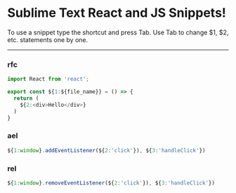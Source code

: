 # Sublime Text React and JS Snippets!

To use a snippet type the shortcut and press Tab.
Use Tab to change $1, $2, etc. statements one by one.

---

### rfc

```js
import React from 'react';

export const ${1:${file_name}} = () => {
  return (
    ${2:<div>Hello</div>}
  )
}
```

### ael

```js
${1:window}.addEventListener(${2:'click'}), ${3:'handleClick'})
```

### rel

```js
${1:window}.removeEventListener(${2:'click'}), ${3:'handleClick'})
```

